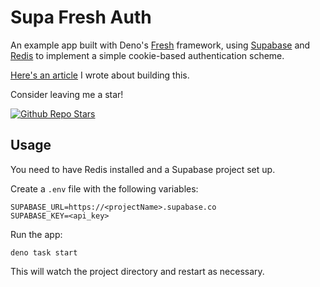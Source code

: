 # Supa Fresh Auth

An example app built with Deno's [Fresh](https://fresh.deno.dev/) framework, using [Supabase](https://supabase.com/) and [Redis](https://redis.io/) 
to implement a simple cookie-based authentication scheme.

[Here's an article]() I wrote about building this.

Consider leaving me a star!

[![Github Repo Stars](https://img.shields.io/github/stars/morlinbrot/supa-fresh-auth?style=social)](https://github.com/morlinbrot/supa-fresh-auth)

## Usage
You need to have Redis installed and a Supabase project set up.

Create a `.env` file with the following variables:
```
SUPABASE_URL=https://<projectName>.supabase.co
SUPABASE_KEY=<api_key>
```

Run the app:
```
deno task start
```

This will watch the project directory and restart as necessary.

